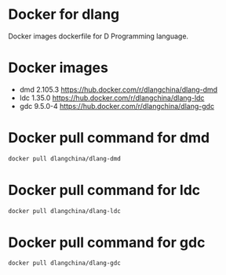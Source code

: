 # Docker for dlang
Docker images dockerfile for D Programming language.

# Docker images
 * dmd 2.105.3 https://hub.docker.com/r/dlangchina/dlang-dmd
 * ldc 1.35.0 https://hub.docker.com/r/dlangchina/dlang-ldc
 * gdc 9.5.0-4 https://hub.docker.com/r/dlangchina/dlang-gdc

# Docker pull command for dmd
```bash
docker pull dlangchina/dlang-dmd
```

# Docker pull command for ldc
```bash
docker pull dlangchina/dlang-ldc
```

# Docker pull command for gdc
```bash
docker pull dlangchina/dlang-gdc
```

